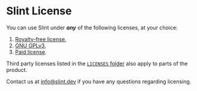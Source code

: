 <!-- Copyright © SixtyFPS GmbH <info@slint.dev> ; SPDX-License-Identifier: GPL-3.0-only OR LicenseRef-Slint-Royalty-free-1.1 OR LicenseRef-Slint-commercial -->

# Slint License

You can use Slint under ***any*** of the following licenses, at your choice:

1. [Royalty-free license](https://github.com/slint-ui/slint/blob/master/LICENSES/LicenseRef-Slint-Royalty-free-1.1.md),
2. [GNU GPLv3](https://github.com/slint-ui/slint/blob/master/LICENSES/GPL-3.0-only.txt),
3. [Paid license](https://slint.dev/pricing.html).

Third party licenses listed in the [`LICENSES` folder](https://github.com/slint-ui/slint/tree/master/LICENSES) also apply to parts of the product.

Contact us at [info@slint.dev](mailto:info@slint.dev) if you have any questions regarding licensing.

